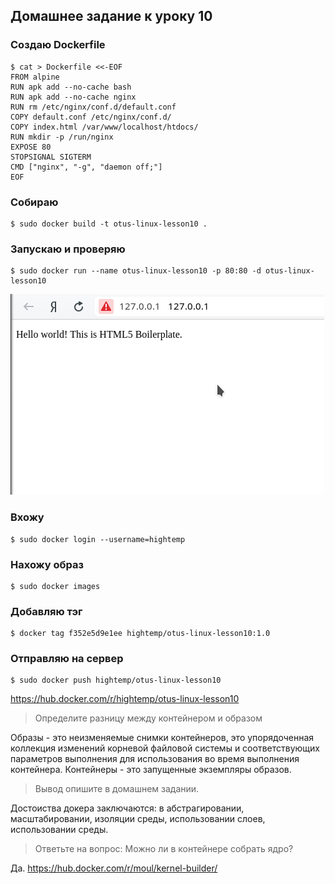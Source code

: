 
## Домашнее задание к уроку 10

### Создаю Dockerfile

```console
$ cat > Dockerfile <<-EOF
FROM alpine
RUN apk add --no-cache bash
RUN apk add --no-cache nginx
RUN rm /etc/nginx/conf.d/default.conf
COPY default.conf /etc/nginx/conf.d/
COPY index.html /var/www/localhost/htdocs/
RUN mkdir -p /run/nginx
EXPOSE 80
STOPSIGNAL SIGTERM
CMD ["nginx", "-g", "daemon off;"]
EOF
```

### Собираю

```console
$ sudo docker build -t otus-linux-lesson10 .
```

### Запускаю и проверяю

```console
$ sudo docker run --name otus-linux-lesson10 -p 80:80 -d otus-linux-lesson10
```

![](/images/lesson10/Screenshot_20190611_001652.png)

### Вхожу 

```console
$ sudo docker login --username=hightemp
```

### Нахожу образ

```console
$ sudo docker images
```

### Добавляю тэг

```console
$ docker tag f352e5d9e1ee hightemp/otus-linux-lesson10:1.0
```

### Отправляю на сервер

```console
$ sudo docker push hightemp/otus-linux-lesson10
```

https://hub.docker.com/r/hightemp/otus-linux-lesson10

> Определите разницу между контейнером и образом

Образы - это неизменяемые снимки контейнеров, это упорядоченная коллекция изменений корневой файловой системы и соответствующих параметров выполнения для использования во время выполнения контейнера. 
Контейнеры - это запущенные экземпляры образов.

> Вывод опишите в домашнем задании.

Достоиства докера заключаются: в абстрагировании, масштабировании, изоляции среды, использовании слоев, использовании среды.

> Ответьте на вопрос: Можно ли в контейнере собрать ядро?

Да. https://hub.docker.com/r/moul/kernel-builder/
